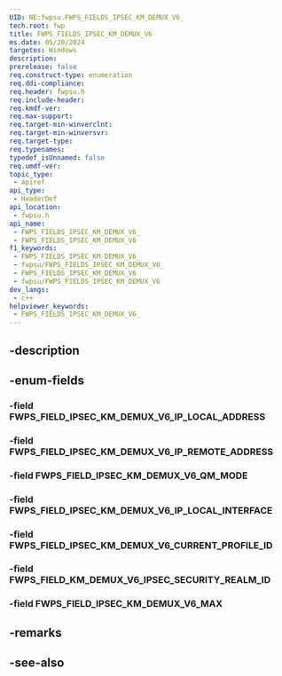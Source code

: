 ```yaml
---
UID: NE:fwpsu.FWPS_FIELDS_IPSEC_KM_DEMUX_V6_
tech.root: fwp
title: FWPS_FIELDS_IPSEC_KM_DEMUX_V6
ms.date: 05/20/2024
targetos: Windows
description: 
prerelease: false
req.construct-type: enumeration
req.ddi-compliance: 
req.header: fwpsu.h
req.include-header: 
req.kmdf-ver: 
req.max-support: 
req.target-min-winverclnt: 
req.target-min-winversvr: 
req.target-type: 
req.typenames: 
typedef_isUnnamed: false
req.umdf-ver: 
topic_type:
 - apiref
api_type:
 - HeaderDef
api_location:
 - fwpsu.h
api_name:
 - FWPS_FIELDS_IPSEC_KM_DEMUX_V6_
 - FWPS_FIELDS_IPSEC_KM_DEMUX_V6
f1_keywords:
 - FWPS_FIELDS_IPSEC_KM_DEMUX_V6_
 - fwpsu/FWPS_FIELDS_IPSEC_KM_DEMUX_V6_
 - FWPS_FIELDS_IPSEC_KM_DEMUX_V6
 - fwpsu/FWPS_FIELDS_IPSEC_KM_DEMUX_V6
dev_langs:
 - c++
helpviewer_keywords:
 - FWPS_FIELDS_IPSEC_KM_DEMUX_V6_
---
```


## -description

## -enum-fields

### -field FWPS_FIELD_IPSEC_KM_DEMUX_V6_IP_LOCAL_ADDRESS

### -field FWPS_FIELD_IPSEC_KM_DEMUX_V6_IP_REMOTE_ADDRESS

### -field FWPS_FIELD_IPSEC_KM_DEMUX_V6_QM_MODE

### -field FWPS_FIELD_IPSEC_KM_DEMUX_V6_IP_LOCAL_INTERFACE

### -field FWPS_FIELD_IPSEC_KM_DEMUX_V6_CURRENT_PROFILE_ID

### -field FWPS_FIELD_KM_DEMUX_V6_IPSEC_SECURITY_REALM_ID

### -field FWPS_FIELD_IPSEC_KM_DEMUX_V6_MAX

## -remarks

## -see-also

